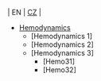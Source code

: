 | EN | [CZ](#index=hemodynamics/index.cs.md&summary=hemodynamics/summary.cs.md) |
  * [Hemodynamics](#hemodynamics/index.md)
    * [Hemodynamics 1]
    * [Hemodynamics 2]
    * [Hemodynamics 3]
      * [Hemo31]
      * [Hemo32]
 

